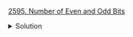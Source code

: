 [2595. Number of Even and Odd Bits](https://leetcode.com/contest/weekly-contest-337/problems/number-of-even-and-odd-bits/)

<details><summary>Solution</summary>

![](../../../../assets/2595.png)

</details>
